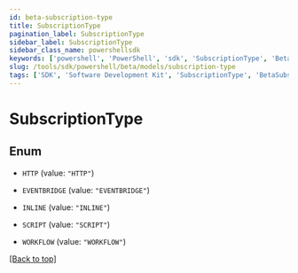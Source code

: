 ```yaml
---
id: beta-subscription-type
title: SubscriptionType
pagination_label: SubscriptionType
sidebar_label: SubscriptionType
sidebar_class_name: powershellsdk
keywords: ['powershell', 'PowerShell', 'sdk', 'SubscriptionType', 'BetaSubscriptionType'] 
slug: /tools/sdk/powershell/beta/models/subscription-type
tags: ['SDK', 'Software Development Kit', 'SubscriptionType', 'BetaSubscriptionType']
---
```



# SubscriptionType

## Enum


* `HTTP` (value: `"HTTP"`)

* `EVENTBRIDGE` (value: `"EVENTBRIDGE"`)

* `INLINE` (value: `"INLINE"`)

* `SCRIPT` (value: `"SCRIPT"`)

* `WORKFLOW` (value: `"WORKFLOW"`)


[[Back to top]](#) 

